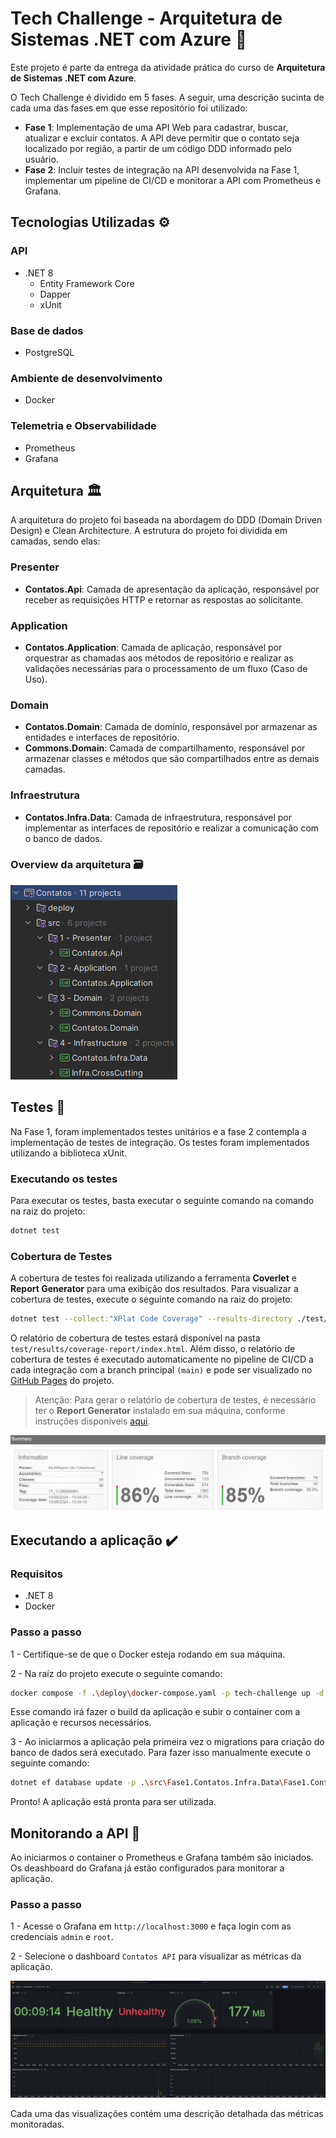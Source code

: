 # Tech Challenge - Arquitetura de Sistemas .NET com Azure 🚀

Este projeto é parte da entrega da atividade prática do curso de **Arquitetura de Sistemas .NET com Azure**.

O Tech Challenge é dividido em 5 fases. A seguir, uma descrição sucinta de cada uma das fases em que esse repositório
foi utilizado:

- **Fase 1**: Implementação de uma API Web para cadastrar, buscar, atualizar e excluir contatos. A API deve permitir que
  o contato seja localizado por região, a partir de um código DDD informado pelo usuário.
- **Fase 2**: Incluir testes de integração na API desenvolvida na Fase 1, implementar um pipeline de CI/CD e monitorar a
  API com Prometheus e Grafana.

## Tecnologias Utilizadas ⚙️

### API

- .NET 8
    - Entity Framework Core
    - Dapper
    - xUnit

### Base de dados

- PostgreSQL

### Ambiente de desenvolvimento

- Docker

### Telemetria e Observabilidade

- Prometheus
- Grafana

## Arquitetura 🏛️

A arquitetura do projeto foi baseada na abordagem do DDD (Domain Driven Design) e Clean Architecture. A estrutura do
projeto foi dividida em camadas, sendo elas:

### Presenter

- **Contatos.Api**: Camada de apresentação da aplicação, responsável por receber as requisições HTTP e retornar as
  respostas ao solicitante.

### Application

- **Contatos.Application**: Camada de aplicação, responsável por orquestrar as chamadas aos métodos de repositório e
  realizar as validações necessárias para o processamento de um fluxo (Caso de Uso).

### Domain

- **Contatos.Domain**: Camada de domínio, responsável por armazenar as entidades e interfaces de repositório.
- **Commons.Domain**: Camada de compartilhamento, responsável por armazenar classes e métodos que são compartilhados
  entre as demais camadas.

### Infraestrutura

- **Contatos.Infra.Data**: Camada de infraestrutura, responsável por implementar as interfaces de repositório e realizar
  a comunicação com o banco de dados.

### Overview da arquitetura 🗃️

![assets/solution.png](assets/solution.png)

## Testes 🧪

Na Fase 1, foram implementados testes unitários e a fase 2 contempla a implementação de testes de integração.
Os testes foram implementados utilizando a biblioteca xUnit.

### Executando os testes

Para executar os testes, basta executar o seguinte comando na comando na raiz do projeto:

```bash
dotnet test
```

### Cobertura de Testes

A cobertura de testes foi realizada utilizando a ferramenta **Coverlet** e **Report Generator** para uma exibição dos
resultados.
Para visualizar a cobertura de testes, execute o seguinte comando na raiz do projeto:

```bash
dotnet test --collect:"XPlat Code Coverage" --results-directory ./test/results/coverlet/ && reportgenerator -reports:test/results/coverlet/**/coverage.cobertura.xml -targetdir:test/results/coverage-report -reporttypes:Html
```

O relatório de cobertura de testes estará disponível na pasta `test/results/coverage-report/index.html`.
Além disso, o relatório de cobertura de testes é executado automaticamente no pipeline de CI/CD a cada integração com a
branch principal `(main)` e pode ser visualizado no [GitHub Pages](https://pedrobarao.github.io/fiap.5nett.contatos/) do
projeto.

> Atenção: Para gerar o relatório de cobertura de testes, é necessário ter o **Report Generator** instalado em sua
> máquina, conforme instruções disponíveis [aqui](https://danielpalme.github.io/ReportGenerator/usage.html).

![assets/report-coverage.png](assets/report-coverage.png)

## Executando a aplicação ✔️

### Requisitos

- .NET 8
- Docker

### Passo a passo

1 - Certifique-se de que o Docker esteja rodando em sua máquina.

2 - Na raíz do projeto execute o seguinte comando:

```bash
docker compose -f .\deploy\docker-compose.yaml -p tech-challenge up -d --build
```

Esse comando irá fazer o build da aplicação e subir o container com a aplicação e recursos necessários.

3 - Ao iniciarmos a aplicação pela primeira vez o migrations para criação do banco de dados será executado. Para fazer
isso manualmente execute o seguinte comando:

```bash
dotnet ef database update -p .\src\Fase1.Contatos.Infra.Data\Fase1.Contatos.Infra.Data.csproj -s .\src\Fase1.Contatos.Api\Fase1.Contatos.Api.csproj -c ContatoDbContext
```

Pronto! A aplicação está pronta para ser utilizada.

## Monitorando a API 🔎

Ao iniciarmos o container o Prometheus e Grafana também são iniciados. Os deashboard do Grafana já estão configurados
para monitorar a aplicação.

### Passo a passo

1 - Acesse o Grafana em `http://localhost:3000` e faça login com as credenciais `admin` e `root`.

2 - Selecione o dashboard `Contatos API` para visualizar as métricas da aplicação.

![assets/grafana.png](assets/grafana.png)

Cada uma das visualizações contém uma descrição detalhada das métricas monitoradas.